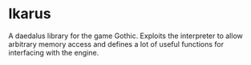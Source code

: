 # Ikarus
A daedalus library for the game Gothic. Exploits the interpreter to allow arbitrary memory access and defines a lot of useful functions for interfacing with the engine.
